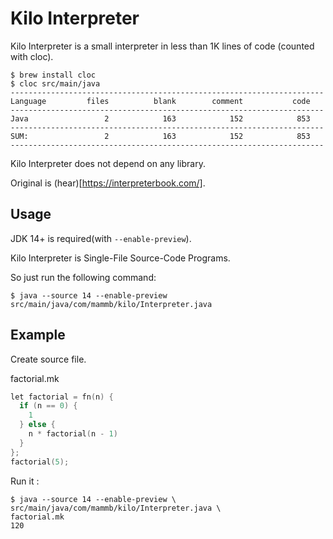 # Kilo Interpreter

Kilo Interpreter is a small interpreter in less than 1K lines of code (counted with cloc).

```
$ brew install cloc
$ cloc src/main/java
----------------------------------------------------------------------
Language         files          blank        comment           code
----------------------------------------------------------------------
Java                 2            163            152            853
----------------------------------------------------------------------
SUM:                 2            163            152            853
----------------------------------------------------------------------
```

Kilo Interpreter does not depend on any library.

Original is (hear)[https://interpreterbook.com/].


## Usage

JDK 14+ is required(with `--enable-preview`).

Kilo Interpreter is Single-File Source-Code Programs.

So just run the following command:

```
$ java --source 14 --enable-preview src/main/java/com/mammb/kilo/Interpreter.java
```


## Example

Create source file.
 
factorial.mk
```c
let factorial = fn(n) {
  if (n == 0) {
    1
  } else {
    n * factorial(n - 1)
  }
};
factorial(5);
```

Run it :
```
$ java --source 14 --enable-preview \
src/main/java/com/mammb/kilo/Interpreter.java \
factorial.mk
120
```

